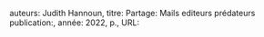 auteurs: Judith Hannoun, 
titre: Partage: Mails editeurs prédateurs
publication:, 
année: 2022, 
p.,
URL: 

